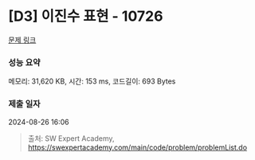 # [D3] 이진수 표현 - 10726 

[문제 링크](https://swexpertacademy.com/main/code/problem/problemDetail.do?contestProbId=AXRSXf_a9qsDFAXS) 

### 성능 요약

메모리: 31,620 KB, 시간: 153 ms, 코드길이: 693 Bytes

### 제출 일자

2024-08-26 16:06



> 출처: SW Expert Academy, https://swexpertacademy.com/main/code/problem/problemList.do